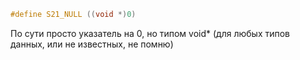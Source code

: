 ```C
#define S21_NULL ((void *)0)
```

По сути просто указатель на 0, но типом void* (для любых типов данных, или не известных, не помню)